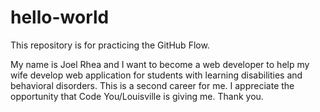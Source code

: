 # hello-world
This repository is for practicing the GitHub Flow.

My name is Joel Rhea and I want to become a web developer to help my wife develop web application for students with learning disabilities and behavioral disorders. This is a second career for me. I appreciate the opportunity that Code You/Louisville is giving me. Thank you. 
